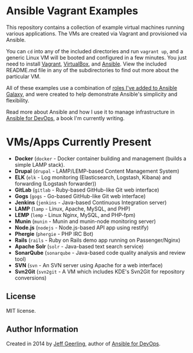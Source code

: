 # Ansible Vagrant Examples

This repository contains a collection of example virtual machines running various applications. The VMs are created via Vagrant and provisioned via Ansible.

You can `cd` into any of the included directories and run `vagrant up`, and a generic Linux VM will be booted and configured in a few minutes. You just need to install [Vagrant](http://vagrantup.com/), [VirtualBox](https://www.virtualbox.org/), and [Ansible](http://www.ansible.com/). View the included README.md file in any of the subdirectories to find out more about the particular VM.

All of these examples use a combination of [roles I've added to Ansible Galaxy](https://servercheck.in/blog/using-ansible-galaxy), and were created to help demonstrate Ansible's simplicity and flexibility.

Read more about Ansible and how I use it to manage infrastructure in [Ansible for DevOps](http://ansiblefordevops.com/), a book I'm currently writing.

# VMs/Apps Currently Present

  - **Docker** (`docker` - Docker container building and management (builds a simple LAMP stack).
  - **Drupal** (`drupal` - LAMP/LEMP-based Content Management System)
  - **ELK** (`elk` - Log monitoring (Elasticsearch, Logstash, Kibana) and forwarding (Logstash forwarder))
  - **GitLab** (`gitlab` - Ruby-based GitHub-like Git web interface)
  - **Gogs** (`gogs` - Go-based GitHub-like Git web interface)
  - **Jenkins** (`jenkins` - Java-based Continuous Integration server)
  - **LAMP** (`lamp` - Linux, Apache, MySQL, and PHP)
  - **LEMP** (`lemp` - Linux Nginx, MySQL, and PHP-fpm)
  - **Munin** (`munin` - Munin and munin-node monitoring server)
  - **Node.js** (`nodejs` - Node.js-based API app using restify)
  - **Phergie** (`phergie` - PHP IRC Bot)
  - **Rails** (`rails` - Ruby on Rails demo app running on Passenger/Nginx)
  - **Apache Solr** (`solr` - Java-based text search service)
  - **SonarQube** (`sonarqube` - Java-based code quality analysis and review tool)
  - **SVN** (`svn` - An SVN server using Apache for a web interface)
  - **Svn2Git** (`svn2git` - A VM which includes KDE's Svn2Git for repository conversions)

## License

MIT license.

## Author Information

Created in 2014 by [Jeff Geerling](http://jeffgeerling.com/), author of [Ansible for DevOps](http://ansiblefordevops.com/).

